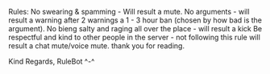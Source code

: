 Rules: No swearing & spamming - Will result a mute. 
No arguments - will result a warning after 2 warnings a 1 - 3 hour ban (chosen by how bad is the argument).
No bieng salty and raging all over the place - will result a kick
Be respectful and kind to other people in the server - not following this rule will result a chat mute/voice mute.
thank you for reading.

Kind Regards, RuleBot ^-^
